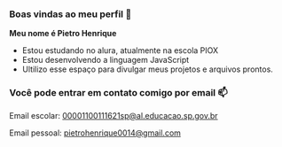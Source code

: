 ### Boas vindas ao meu perfil 💙

**Meu nome é Pietro Henrique**

- Estou estudando no alura, atualmente na escola PIOX
- Estou desenvolvendo a linguagem JavaScript
- Ultilizo esse espaço para divulgar meus projetos e arquivos prontos.

### Você pode entrar em contato comigo por email 📫

Email escolar: 00001100111621sp@al.educacao.sp.gov.br

Email pessoal: pietrohenrique0014@gmail.com
